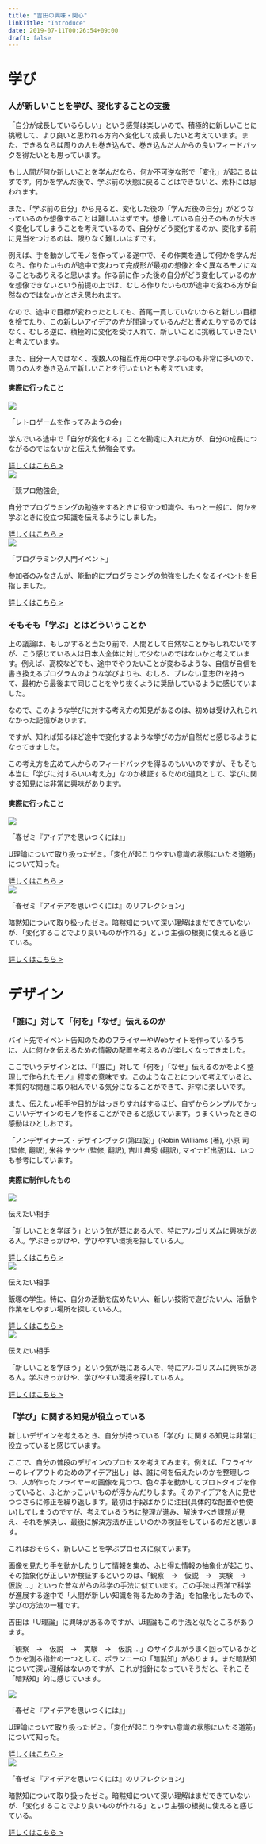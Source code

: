 ```yaml
---
title: "吉田の興味・関心"
linkTitle: "Introduce"
date: 2019-07-11T00:26:54+09:00
draft: false
---
```


<div id="learning"></div>

# 学び

### 人が新しいことを学び、変化することの支援

「自分が成長しているらしい」という感覚は楽しいので、積極的に新しいことに挑戦して、より良いと思われる方向へ変化して成長したいと考えています。また、できるならば周りの人も巻き込んで、巻き込んだ人からの良いフィードバックを得たいとも思っています。


もし人間が何か新しいことを学んだなら、何か不可逆な形で「変化」が起こるはずです。何かを学んだ後で、学ぶ前の状態に戻ることはできないと、素朴には思われます。


また、「学ぶ前の自分」から見ると、変化した後の「学んだ後の自分」がどうなっているのか想像することは難しいはずです。想像している自分そのものが大きく変化してしまうことを考えているので、自分がどう変化するのか、変化する前に見当をつけるのは、限りなく難しいはずです。

例えば、手を動かしてモノを作っている途中で、その作業を通して何かを学んだなら、作りたいものが途中で変わって完成形が最初の想像と全く異なるモノになることもありえると思います。作る前に作った後の自分がどう変化しているのかを想像できないという前提の上では、むしろ作りたいものが途中で変わる方が自然なのではないかとさえ思われます。

なので、途中で目標が変わったとしても、首尾一貫していないからと新しい目標を捨てたり、この新しいアイデアの方が間違っているんだと責めたりするのではなく、むしろ逆に、積極的に変化を受け入れて、新しいことに挑戦していきたいと考えています。

また、自分一人ではなく、複数人の相互作用の中で学ぶものも非常に多いので、周りの人を巻き込んで新しいことを行いたいとも考えています。

#### 実際に行ったこと

<div class="container-fluid containerInContainer-fluid introPic">
<div class="row">
  <div class="col-md-4">
    <a href="/event/pyxel"><img src="manabi3.jpg" class="img-fluid"></a>
    <p>「レトロゲームを作ってみようの会」</p>
    <p>学んでいる途中で「自分が変化する」ことを勘定に入れた方が、自分の成長につながるのではないかと伝えた勉強会です。</p>
    <a href="/event/pyxel">詳しくはこちら ></a>
  </div>
  <div class="col-md-4">
    <a href="/event/rantyao"><img src="manabi2.jpg" class="img-fluid"></a>
    <p>「競プロ勉強会」</p>
    <p>自分でプログラミングの勉強をするときに役立つ知識や、もっと一般に、何かを学ぶときに役立つ知識を伝えるようにしました。</p>
      <a href="/event/rantyao">詳しくはこちら ></a>
  </div>
  <div class="col-md-4">
    <a href="/event/sinnyuusei"><img src="manabi1.jpg" class="img-fluid"></a>
    <p>「プログラミング入門イベント」</p>
    <p>参加者のみなさんが、能動的にプログラミングの勉強をしたくなるイベントを目指しました。</p>
    <a href="/event/sinnyuusei">詳しくはこちら ></a>
  </div>
</div>
</div>


### そもそも「学ぶ」とはどういうことか
上の議論は、もしかすると当たり前で、人間として自然なことかもしれないですが、こう感じている人は日本人全体に対して少ないのではないかと考えています。例えば、高校などでも、途中でやりたいことが変わるような、自信が自信を書き換えるプログラムのような学びよりも、むしろ、ブレない意志(?)を持って、最初から最後まで同じことをやり抜くように奨励しているように感じていました。

なので、このような学びに対する考え方の知見があるのは、初めは受け入れられなかった記憶があります。

ですが、知れば知るほど途中で変化するような学びの方が自然だと感じるようになってきました。

この考え方を広めて人からのフィードバックを得るのもいいのですが、そもそも本当に「学びに対するいい考え方」なのか検証するための道具として、学びに関する知見には非常に興味があります。


#### 実際に行ったこと

<div class="container-fluid containerInContainer-fluid introPic">
<div class="row">
  <div class="col-md-4">
    <a href="/event/haruzemi2019"><img src="manabi22.jpg" class="img-fluid"></a>
    <p>「春ゼミ『アイデアを思いつくには』」</p>
    <p>U理論について取り扱ったゼミ。「変化が起こりやすい意識の状態にいたる道筋」について知った。</p>
    <a href="/event/haruzemi2019">詳しくはこちら ></a>
  </div>
  <div class="col-md-4">
    <a href="/event/haruzemi2019reflection"><img src="manabi23.jpg" class="img-fluid"></a>
    <p>「春ゼミ『アイデアを思いつくには』のリフレクション」</p>
    <p>暗黙知について取り扱ったゼミ。暗黙知について深い理解はまだできていないが、「変化することでより良いものが作れる」という主張の根拠に使えると感じている。</p>
      <a href="/event/haruzemi2019reflection">詳しくはこちら ></a>
  </div>
</div>
</div>


<div id="design"></div>

# デザイン

### 「誰に」対して「何を」「なぜ」伝えるのか
バイト先でイベント告知のためのフライヤーやWebサイトを作っているうちに、人に何かを伝えるための情報の配置を考えるのが楽しくなってきました。

ここでいうデザインとは、『「誰に」対して「何を」「なぜ」伝えるのかをよく整理して作られたモノ』程度の意味です。このようなことについて考えていると、本質的な問題に取り組んでいる気分になることができて、非常に楽しいです。

また、伝えたい相手や目的がはっきりすればするほど、自ずからシンプルでかっこいいデザインのモノを作ることができると感じています。うまくいったときの感動はひとしおです。

「ノンデザイナーズ・デザインブック(第四版)」(Robin Williams (著), 小原 司 (監修, 翻訳), 米谷 テツヤ (監修, 翻訳), 吉川 典秀 (翻訳), マイナビ出版)は、いつも参考にしています。

#### 実際に制作したもの

<div class="container-fluid containerInContainer-fluid">
<div class="row">
  <div class="col-md-4">
    <a href="/flier/kyoupuroseptember"><img src="design3.jpg" class="img-fluid"></a>
    <p>伝えたい相手</p>
    <p>「新しいことを学ぼう」という気が既にある人で、特にアルゴリズムに興味がある人。学ぶきっかけや、学びやすい環境を探している人。</p>
    <a href="/flier/kyoupuroseptember">詳しくはこちら ></a>
  </div>
  <div class="col-md-4">
    <a href="/website/tsunaguhugo"><img src="design2.jpg" class="img-fluid"></a>
    <p>伝えたい相手</p>
    <p>飯塚の学生。特に、自分の活動を広めたい人、新しい技術で遊びたい人、活動や作業をしやすい場所を探している人。</p>
    <a href="/website/tsunaguhugo">詳しくはこちら ></a>
  </div>
  <div class="col-md-4">
    <a href="/flier/tsunagustaff"><img src="design1.jpg" class="img-fluid"></a>
    <p>伝えたい相手</p>
    <p>「新しいことを学ぼう」という気が既にある人で、特にアルゴリズムに興味がある人。学ぶきっかけや、学びやすい環境を探している人。</p>
    <a href="/flier/tsunagustaff">詳しくはこちら ></a>
  </div>
</div>
</div>


### 「学び」に関する知見が役立っている

新しいデザインを考えるとき、自分が持っている「学び」に関する知見は非常に役立っていると感じています。

ここで、自分の普段のデザインのプロセスを考えてみます。例えば、「フライヤーのレイアウトのためのアイデア出し」は、誰に何を伝えたいのかを整理しつつ、人が作ったフライヤーの画像を見つつ、色々手を動かしてプロトタイプを作っていると、ふとかっこいいものが浮かんだりします。そのアイデアを人に見せつつさらに修正を繰り返します。最初は手段ばかりに注目(具体的な配置や色使い)してしまうのですが、考えているうちに整理が進み、解決すべき課題が見え、それを解決し、最後に解決方法が正しいのかの検証をしているのだと思います。

これはおそらく、新しいことを学ぶプロセスに似ています。

画像を見たり手を動かしたりして情報を集め、ふと得た情報の抽象化が起こり、その抽象化が正しいか検証するというのは、「観察　→　仮説　→　実験　→　仮説 ...」といった昔ながらの科学の手法に似ています。この手法は西洋で科学が進展する途中で「人間が新しい知識を得るための手法」を抽象化したもので、学びの方法の一種です。

吉田は「U理論」に興味があるのですが、U理論もこの手法と似たところがあります。

「観察　→　仮説　→　実験　→　仮説 ...」のサイクルがうまく回っているかどうかを測る指針の一つとして、ポランニーの「暗黙知」があります。まだ暗黙知について深い理解はないのですが、これが指針になっていそうだと、それこそ「暗黙知」的に感じています。

<div class="container-fluid containerInContainer-fluid introPic">
<div class="row">
  <div class="col-md-4">
    <a href="/event/haruzemi2019"><img src="manabi22.jpg" class="img-fluid"></a>
    <p>「春ゼミ『アイデアを思いつくには』」</p>
    <p>U理論について取り扱ったゼミ。「変化が起こりやすい意識の状態にいたる道筋」について知った。</p>
    <a href="/event/haruzemi2019">詳しくはこちら ></a>
  </div>
  <div class="col-md-4">
    <a href="/event/haruzemi2019reflection"><img src="manabi23.jpg" class="img-fluid"></a>
    <p>「春ゼミ『アイデアを思いつくには』のリフレクション」</p>
    <p>暗黙知について取り扱ったゼミ。暗黙知について深い理解はまだできていないが、「変化することでより良いものが作れる」という主張の根拠に使えると感じている。</p>
      <a href="/event/haruzemi2019reflection">詳しくはこちら ></a>
  </div>
</div>
</div>
